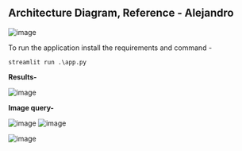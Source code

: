 ## Architecture Diagram, Reference - Alejandro
![image](https://github.com/user-attachments/assets/987d46b5-b4ea-456b-9003-153848ec5bc6)

To run the application install the requirements and command -
```
streamlit run .\app.py
```

**Results-**

![image](https://github.com/user-attachments/assets/c57917ed-9f28-4691-afa2-0e0fe92e2d50)

**Image query-** 

![image](https://github.com/user-attachments/assets/8a36c0e8-56ef-479d-965d-fbf0a196ceee)
![image](https://github.com/user-attachments/assets/43de7e1a-3d6f-49d6-a174-e5963178fef5)



![image](https://github.com/user-attachments/assets/a35690d6-993d-404a-8b70-16ea712d4cda)
